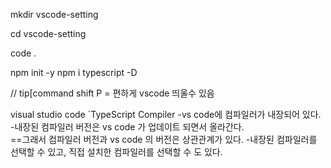 mkdir vscode-setting 
<!-- vscode-setting 디렉토리 생성 -->
cd vscode-setting 
<!-- 폴더 접속 -->
code .
<!-- vs code 열기 -->
npm init -y
npm i typescript -D
<!-- -D 개발용 모듈  -->


// tip[command shift P = 편하게 vscode 띄울수 있음




visual studio code
`TypeScript Compiler 
-vs code에 컴파일러가 내장되어 있다.
-내장된 컴파일러 버전은 vs code 가 업데이트 되면서 올라간다.    
==그래서 컴파일러 버전과 vs code 의 버전은 상관관계가 있다.
-내장된 컴파일러를 선택할 수 있고, 직접 설치한 컴파일러를 선택할 수 도 있다.